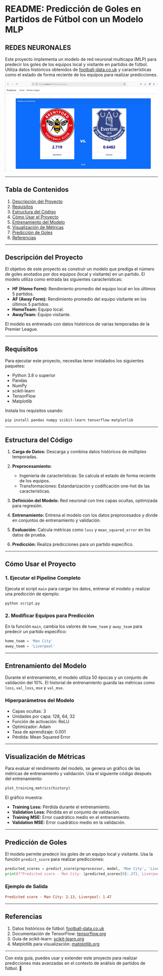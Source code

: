 # README: Predicción de Goles en Partidos de Fútbol con un Modelo MLP

## REDES NEURONALES

Este proyecto implementa un modelo de red neuronal multicapa (MLP) para predecir los goles de los equipos local y visitante en partidos de fútbol. Utiliza datos históricos obtenidos de [football-data.co.uk](https://www.football-data.co.uk/) y características como el estado de forma reciente de los equipos para realizar predicciones.

![alt text](image-1.png)

---

## Tabla de Contenidos

1. [Descripción del Proyecto](#descripción-del-proyecto)
2. [Requisitos](#requisitos)
3. [Estructura del Código](#estructura-del-código)
4. [Cómo Usar el Proyecto](#cómo-usar-el-proyecto)
5. [Entrenamiento del Modelo](#entrenamiento-del-modelo)
6. [Visualización de Métricas](#visualización-de-métricas)
7. [Predicción de Goles](#predicción-de-goles)
8. [Referencias](#referencias)

---

## Descripción del Proyecto

El objetivo de este proyecto es construir un modelo que prediga el número de goles anotados por dos equipos (local y visitante) en un partido. El modelo utiliza como entrada las siguientes características:

- **HF (Home Form):** Rendimiento promedio del equipo local en los últimos 5 partidos.
- **AF (Away Form):** Rendimiento promedio del equipo visitante en los últimos 5 partidos.
- **HomeTeam:** Equipo local.
- **AwayTeam:** Equipo visitante.

El modelo es entrenado con datos históricos de varias temporadas de la Premier League.

---

## Requisitos

Para ejecutar este proyecto, necesitas tener instalados los siguientes paquetes:

- Python 3.8 o superior
- Pandas
- NumPy
- scikit-learn
- TensorFlow
- Matplotlib

Instala los requisitos usando:

```bash
pip install pandas numpy scikit-learn tensorflow matplotlib
```

---

## Estructura del Código

1. **Carga de Datos:** Descarga y combina datos históricos de múltiples temporadas.
2. **Preprocesamiento:**
   - Ingeniería de características: Se calcula el estado de forma reciente de los equipos.
   - Transformaciones: Estandarización y codificación one-hot de las características.

3. **Definición del Modelo:** Red neuronal con tres capas ocultas, optimizada para regresión.
4. **Entrenamiento:** Entrena el modelo con los datos preprocesados y divide en conjuntos de entrenamiento y validación.
5. __Evaluación:__ Calcula métricas como `loss` y `mean_squared_error` en los datos de prueba.
6. **Predicción:** Realiza predicciones para un partido específico.

---

## Cómo Usar el Proyecto

### 1. Ejecutar el Pipeline Completo

Ejecuta el script `main` para cargar los datos, entrenar el modelo y realizar una predicción de ejemplo:

```bash
python script.py
```

### 2. Modificar Equipos para Predicción

En la función `main`, cambia los valores de `home_team` y `away_team` para predecir un partido específico:

```python
home_team = 'Man City'
away_team = 'Liverpool'
```

---

## Entrenamiento del Modelo

Durante el entrenamiento, el modelo utiliza 50 épocas y un conjunto de validación del 10%. El historial de entrenamiento guarda las métricas como `loss`, `val_loss`, `mse` y `val_mse`.

### Hiperparámetros del Modelo

- Capas ocultas: 3
- Unidades por capa: 128, 64, 32
- Función de activación: ReLU
- Optimizador: Adam
- Tasa de aprendizaje: 0.001
- Pérdida: Mean Squared Error

---

## Visualización de Métricas

Para evaluar el rendimiento del modelo, se genera un gráfico de las métricas de entrenamiento y validación. Usa el siguiente código después del entrenamiento:

```python
plot_training_metrics(history)
```

El gráfico muestra:

- **Training Loss:** Pérdida durante el entrenamiento.
- **Validation Loss:** Pérdida en el conjunto de validación.
- **Training MSE:** Error cuadrático medio en el entrenamiento.
- **Validation MSE:** Error cuadrático medio en la validación.

---

## Predicción de Goles

El modelo permite predecir los goles de un equipo local y visitante. Usa la función `predict_score` para realizar predicciones:

```python
predicted_scores = predict_score(preprocessor, model, 'Man City', 'Liverpool')
print(f"Predicted score - Man City: {predicted_scores[0]:.2f}, Liverpool: {predicted_scores[1]:.2f}")
```

### Ejemplo de Salida

```ini
Predicted score - Man City: 2.13, Liverpool: 1.47
```

---

## Referencias

1. Datos históricos de fútbol: [football-data.co.uk](https://www.football-data.co.uk/)
2. Documentación de TensorFlow: [tensorflow.org](https://www.tensorflow.org/)
3. Guía de scikit-learn: [scikit-learn.org](https://scikit-learn.org/)
4. Matplotlib para visualización: [matplotlib.org](https://matplotlib.org/)

---

Con esta guía, puedes usar y extender este proyecto para realizar predicciones más avanzadas en el contexto de análisis de partidos de fútbol. 🎯
